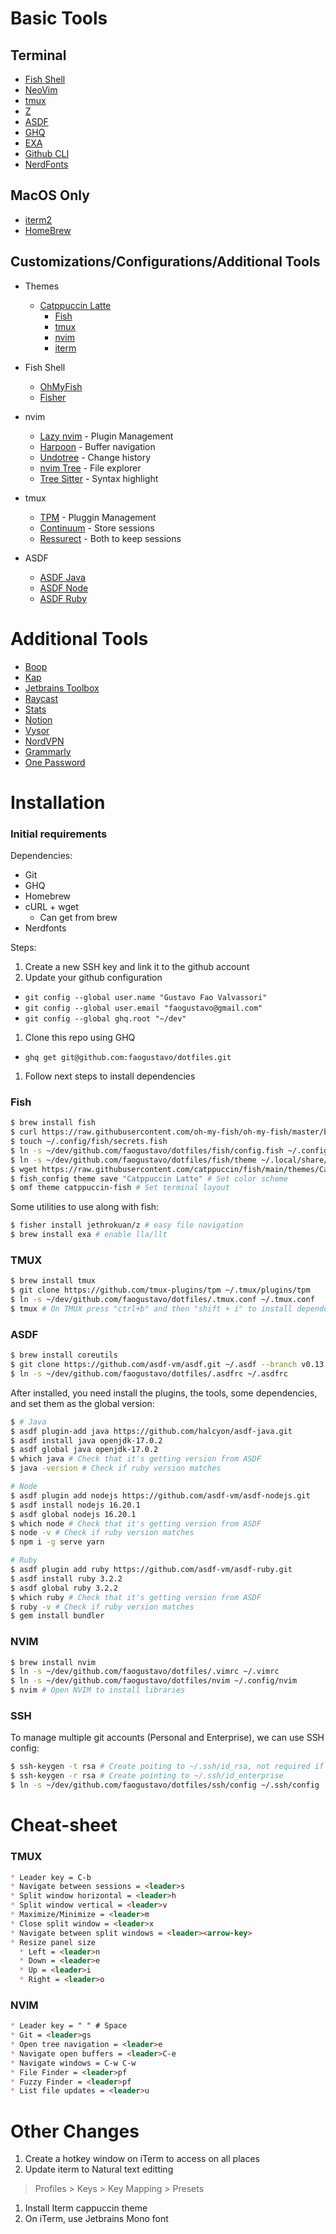 # Basic Tools

## Terminal

- [Fish Shell](https://fishshell.com/)
- [NeoVim](https://neovim.io/)
- [tmux](https://github.com/tmux/tmux)
- [Z](https://github.com/jethrokuan/z)
- [ASDF](https://asdf-vm.com/#/core-manage-asdf)
- [GHQ](https://github.com/x-motemen/ghq)
- [EXA](https://the.exa.website/#installation)
- [Github CLI](https://github.com/cli/cli)
- [NerdFonts](https://github.com/ryanoasis/nerd-fonts)

## MacOS Only

- [iterm2](https://iterm2.com/)
- [HomeBrew](https://brew.sh/index_pt-br)

## Customizations/Configurations/Additional Tools

- Themes
  - [Catppuccin Latte](https://github.com/catppuccin/catppuccin)
    - [Fish](https://github.com/catppuccin/fish)
    - [tmux](https://github.com/catppuccin/tmux)
    - [nvim](https://github.com/catppuccin/nvim)
    - [iterm](https://github.com/catppuccin/iterm)


- Fish Shell
  - [OhMyFish](https://github.com/oh-my-fish/oh-my-fish)
  - [Fisher](https://github.com/jorgebucaran/fisher)

- nvim
  - [Lazy nvim](https://github.com/folke/lazy.nvim) - Plugin Management
  - [Harpoon](https://github.com/ThePrimeagen/harpoon) - Buffer navigation
  - [Undotree](https://github.com/mbbill/undotree) - Change history
  - [nvim Tree](https://github.com/nvim-tree/nvim-tree.lua) - File explorer
  - [Tree Sitter](https://github.com/nvim-treesitter/nvim-treesitter) - Syntax highlight

- tmux
  - [TPM](https://github.com/tmux-plugins/tpm) - Pluggin Management
  - [Continuum](https://github.com/tmux-plugins/tmux-continuum) - Store sessions
  - [Ressurect](https://github.com/tmux-plugins/tmux-resurrect) - Both to keep sessions

- ASDF
  - [ASDF Java](https://github.com/halcyon/asdf-java)
  - [ASDF Node](https://github.com/asdf-vm/asdf-nodejs)
  - [ASDF Ruby](https://github.com/asdf-vm/asdf-ruby)

# Additional Tools

- [Boop](https://github.com/IvanMathy/Boop)
- [Kap](https://getkap.co/)
- [Jetbrains Toolbox](https://www.jetbrains.com/pt-pt/lp/toolbox/)
- [Raycast](https://www.raycast.com/)
- [Stats](https://github.com/exelban/stats)
- [Notion](https://www.notion.so)
- [Vysor](https://www.vysor.io/)
- [NordVPN](https://nordvpn.com/pt-br)
- [Grammarly](https://app.grammarly.com/)
- [One Password](https://1password.com/)

# Installation

### Initial requirements

Dependencies:

- Git
- GHQ
- Homebrew
- cURL + wget
  - Can get from brew
- Nerdfonts

Steps: 

1. Create a new SSH key and link it to the github account
1. Update your github configuration
  - `git config --global user.name "Gustavo Fao Valvassori"`
  - `git config --global user.email "faogustavo@gmail.com"`
  - `git config --global ghq.root "~/dev"`
1. Clone this repo using GHQ
  - `ghq get git@github.com:faogustavo/dotfiles.git`
1. Follow next steps to install dependencies

### Fish

```bash
$ brew install fish
$ curl https://raw.githubusercontent.com/oh-my-fish/oh-my-fish/master/bin/install | fish
$ touch ~/.config/fish/secrets.fish
$ ln -s ~/dev/github.com/faogustavo/dotfiles/fish/config.fish ~/.config/fish/config.fish # Fish can fail to load config file after this if you don't have ASDF installed. Worst case, just comment the first two lines
$ ln -s ~/dev/github.com/faogustavo/dotfiles/fish/theme ~/.local/share/omf/themes/catppuccin-fish
$ wget https://raw.githubusercontent.com/catppuccin/fish/main/themes/Catppuccin%20Latte.theme -O ~/.config/fish/themes/Catppuccin\ Latte.theme
$ fish_config theme save "Catppuccin Latte" # Set color scheme 
$ omf theme catppuccin-fish # Set terminal layout
```

Some utilities to use along with fish:

```bash
$ fisher install jethrokuan/z # easy file navigation
$ brew install exa # enable lla/llt
```

### TMUX

```bash
$ brew install tmux
$ git clone https://github.com/tmux-plugins/tpm ~/.tmux/plugins/tpm
$ ln -s ~/dev/github.com/faogustavo/dotfiles/.tmux.conf ~/.tmux.conf
$ tmux # On TMUX press "ctrl+b" and then "shift + i" to install dependencies
```

### ASDF

```bash
$ brew install coreutils
$ git clone https://github.com/asdf-vm/asdf.git ~/.asdf --branch v0.13.1
$ ln -s ~/dev/github.com/faogustavo/dotfiles/.asdfrc ~/.asdfrc
```

After installed, you need install the plugins, the tools, some dependencies, and set them as the global version:

```bash
$ # Java
$ asdf plugin-add java https://github.com/halcyon/asdf-java.git
$ asdf install java openjdk-17.0.2
$ asdf global java openjdk-17.0.2
$ which java # Check that it's getting version from ASDF
$ java -version # Check if ruby version matches

# Node
$ asdf plugin add nodejs https://github.com/asdf-vm/asdf-nodejs.git
$ asdf install nodejs 16.20.1
$ asdf global nodejs 16.20.1
$ which node # Check that it's getting version from ASDF
$ node -v # Check if ruby version matches
$ npm i -g serve yarn

# Ruby
$ asdf plugin add ruby https://github.com/asdf-vm/asdf-ruby.git
$ asdf install ruby 3.2.2
$ asdf global ruby 3.2.2
$ which ruby # Check that it's getting version from ASDF
$ ruby -v # Check if ruby version matches
$ gem install bundler
```

### NVIM

```bash
$ brew install nvim
$ ln -s ~/dev/github.com/faogustavo/dotfiles/.vimrc ~/.vimrc
$ ln -s ~/dev/github.com/faogustavo/dotfiles/nvim ~/.config/nvim
$ nvim # Open NVIM to install libraries
```

### SSH

To manage multiple git accounts (Personal and Enterprise), we can use SSH config:

```bash
$ ssh-keygen -t rsa # Create poiting to ~/.ssh/id_rsa, not required if previously created
$ ssh-keygen -r rsa # Create pointing to ~/.ssh/id_enterprise
$ ln -s ~/dev/github.com/faogustavo/dotfiles/ssh/config ~/.ssh/config 
```

# Cheat-sheet

### TMUX

```md
* Leader key = C-b
* Navigate between sessions = <leader>s
* Split window horizontal = <leader>h
* Split window vertical = <leader>v
* Maximize/Minimize = <leader>m
* Close split window = <leader>x
* Navigate between split windows = <leader><arrow-key>
* Resize panel size
  * Left = <leader>n
  * Down = <leader>e
  * Up = <leader>i
  * Right = <leader>o
```

### NVIM

```md
* Leader key = " " # Space
* Git = <leader>gs
* Open tree navigation = <leader>e
* Navigate open buffers = <leader>C-e
* Navigate windows = C-w C-w
* File Finder = <leader>pf
* Fuzzy Finder = <leader>pf
* List file updates = <leader>u
```

# Other Changes

1. Create a hotkey window on iTerm to access on all places
1. Update iterm to Natural text editting
  > Profiles > Keys > Key Mapping > Presets
1. Install Iterm cappuccin theme
1. On iTerm, use Jetbrains Mono font
